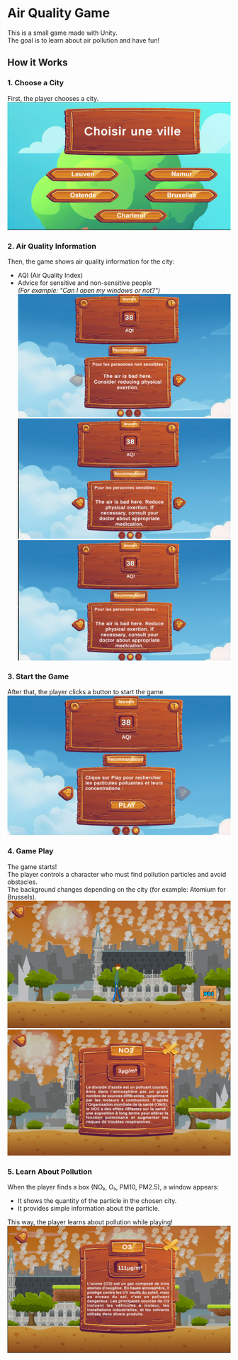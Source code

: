 # Air Quality Game

This is a small game made with Unity.  
The goal is to learn about air pollution and have fun!

## How it Works

### 1. Choose a City
First, the player chooses a city.  
![](Images/Image1.png)

### 2. Air Quality Information
Then, the game shows air quality information for the city:

- AQI (Air Quality Index)
- Advice for sensitive and non-sensitive people  
  *(For example: "Can I open my windows or not?")*  
 ![](Images/Image2.png)
 ![](Images/Image3.png)
 ![](Images/Image3.png)

### 3. Start the Game
After that, the player clicks a button to start the game.  
 ![](Images/Image4.png)

### 4. Game Play
The game starts!  
The player controls a character who must find pollution particles and avoid obstacles.  
The background changes depending on the city (for example: Atomium for Brussels).  
 ![](Images/Image5.png)
  ![](Images/Image6.png)

### 5. Learn About Pollution
When the player finds a box (NO₂, O₃, PM10, PM2.5), a window appears:

- It shows the quantity of the particle in the chosen city.
- It provides simple information about the particle.

This way, the player learns about pollution while playing!
 ![](Images/Image7.png)







